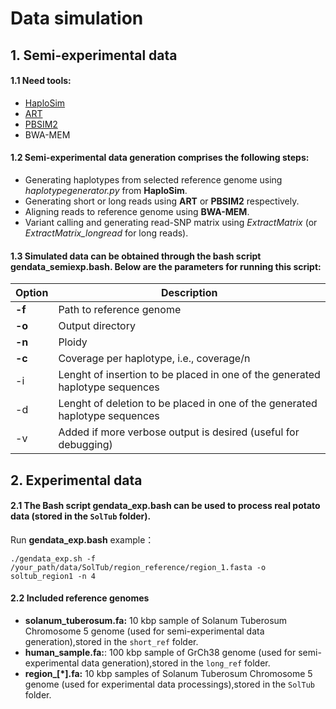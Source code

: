 # Data simulation

## 1. Semi-experimental data
#### 1.1 Need tools:   
- [HaploSim](https://github.com/EhsanMotazedi/Haplosim)    
- [ART](https://www.niehs.nih.gov/research/resources/software/biostatistics/art/index.cfm)   
- [PBSIM2](https://github.com/yukiteruono/pbsim2)   
- BWA-MEM

#### 1.2 Semi-experimental data generation comprises the following steps:
- Generating haplotypes from selected reference genome using _haplotypegenerator.py_ from **HaploSim**.
- Generating short or long reads using **ART** or **PBSIM2** respectively.
- Aligning reads to reference genome using **BWA-MEM**.
- Variant calling and generating read-SNP matrix using _ExtractMatrix_ (or _ExtractMatrix_longread_ for long reads).

#### 1.3 Simulated data can be obtained through the bash script **gendata_semiexp.bash**. Below are the parameters for running this script:
| Option | Description |
|--------|-------------|
| **-f** | Path to reference genome |
| **-o** | Output directory |
| **-n** | Ploidy |
| **-c** | Coverage per haplotype, i.e., coverage/n|
| -i | Lenght of insertion to be placed in one of the generated haplotype sequences |
| -d | Lenght of deletion to be placed in one of the generated haplotype sequences |
| -v | Added if more verbose output is desired (useful for debugging)|


## 2. Experimental data
#### 2.1 The Bash script **gendata_exp.bash** can be used to process real potato data (stored in the `SolTub` folder).
Run **gendata_exp.bash** example：

    ./gendata_exp.sh -f /your_path/data/SolTub/region_reference/region_1.fasta -o soltub_region1 -n 4
    
#### 2.2 Included reference genomes
- **solanum_tuberosum.fa:** 10 kbp sample of Solanum Tuberosum Chromosome 5 genome (used for semi-experimental data generation),stored in the `short_ref` folder.
- **human_sample.fa:**: 100 kbp sample of GrCh38 genome (used for semi-experimental data generation),stored in the `long_ref` folder.
- **region_[*].fa:** 10 kbp samples of Solanum Tuberosum Chromosome 5 genome (used for experimental data processings),stored in the `SolTub` folder.
